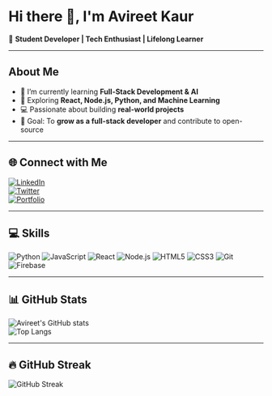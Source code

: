 # Hi there 👋, I'm Avireet Kaur

🚀 **Student Developer | Tech Enthusiast | Lifelong Learner**

---

## About Me
- 🔭 I’m currently learning **Full-Stack Development & AI**  
- 🌱 Exploring **React, Node.js, Python, and Machine Learning**  
- 💻 Passionate about building **real-world projects**  
- 🎯 Goal: To **grow as a full-stack developer** and contribute to open-source  

---

## 🌐 Connect with Me
[![LinkedIn](https://img.shields.io/badge/-LinkedIn-0A66C2?style=flat-square&logo=linkedin&logoColor=white)](https://www.linkedin.com/)  
[![Twitter](https://img.shields.io/badge/-Twitter-1DA1F2?style=flat-square&logo=twitter&logoColor=white)](https://twitter.com/)  
[![Portfolio](https://img.shields.io/badge/-Portfolio-FF69B4?style=flat-square&logo=google-chrome&logoColor=white)](#)

---

## 💻 Skills
![Python](https://img.shields.io/badge/-Python-3776AB?style=flat-square&logo=python&logoColor=white) 
![JavaScript](https://img.shields.io/badge/-JavaScript-F7DF1E?style=flat-square&logo=javascript&logoColor=black) 
![React](https://img.shields.io/badge/-React-61DAFB?style=flat-square&logo=react&logoColor=black) 
![Node.js](https://img.shields.io/badge/-Node.js-339933?style=flat-square&logo=nodedotjs&logoColor=white) 
![HTML5](https://img.shields.io/badge/-HTML5-E34F26?style=flat-square&logo=html5&logoColor=white) 
![CSS3](https://img.shields.io/badge/-CSS3-1572B6?style=flat-square&logo=css3&logoColor=white) 
![Git](https://img.shields.io/badge/-Git-F05032?style=flat-square&logo=git&logoColor=white) 
![Firebase](https://img.shields.io/badge/-Firebase-FFCA28?style=flat-square&logo=firebase&logoColor=black)

---

## 📊 GitHub Stats
![Avireet's GitHub stats](https://github-readme-stats.vercel.app/api?username=yourusername&show_icons=true&theme=radical)  
![Top Langs](https://github-readme-stats.vercel.app/api/top-langs/?username=yourusername&layout=compact&theme=radical)

---

## 🔥 GitHub Streak
![GitHub Streak](https://github-readme-streak-stats.herokuapp.com/?user=yourusername&theme=radical)

